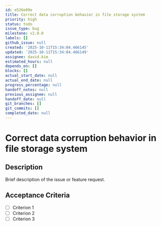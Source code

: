 ```yaml
---
id: e526e09e
title: Correct data corruption behavior in file storage system
priority: high
status: todo
issue_type: bug
milestone: v2.0.0
labels: []
github_issue: null
created: '2025-10-11T15:34:04.466145'
updated: '2025-10-11T15:34:04.466149'
assignee: david.kim
estimated_hours: null
depends_on: []
blocks: []
actual_start_date: null
actual_end_date: null
progress_percentage: null
handoff_notes: null
previous_assignee: null
handoff_date: null
git_branches: []
git_commits: []
completed_date: null
---
```


# Correct data corruption behavior in file storage system

## Description

Brief description of the issue or feature request.

## Acceptance Criteria

- [ ] Criterion 1
- [ ] Criterion 2
- [ ] Criterion 3